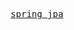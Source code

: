 <p align="center">
    <samp>
        <a href="https://spring.io/guides/gs/accessing-data-jpa/">spring jpa</a>
    </samp>
</p>